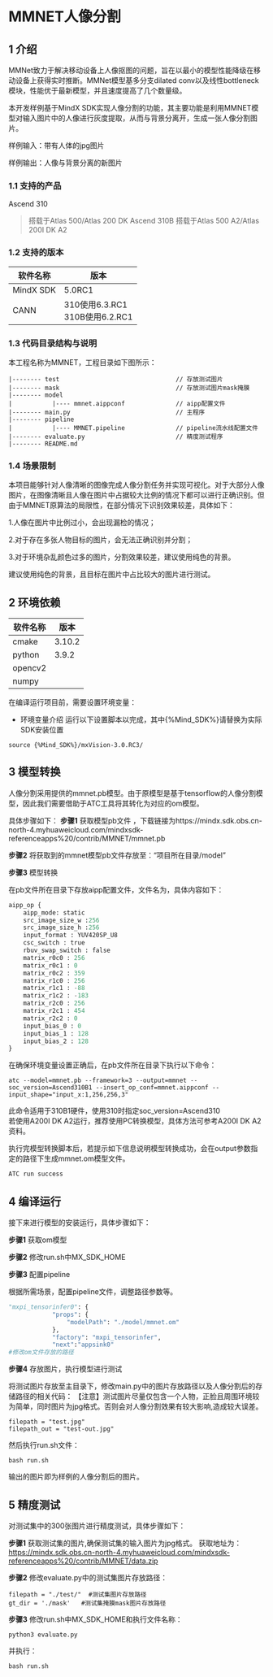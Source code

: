 # MMNET人像分割

## 1 介绍
MMNet致力于解决移动设备上人像抠图的问题，旨在以最小的模型性能降级在移动设备上获得实时推断。MMNet模型基多分支dilated conv以及线性bottleneck模块，性能优于最新模型，并且速度提高了几个数量级。

本开发样例基于MindX SDK实现人像分割的功能，其主要功能是利用MMNET模型对输入图片中的人像进行灰度提取，从而与背景分离开，生成一张人像分割图片。

样例输入：带有人体的jpg图片

样例输出：人像与背景分离的新图片

### 1.1 支持的产品

Ascend 310  
>搭载于Atlas 500/Atlas 200 DK
Ascend 310B
>搭载于Atlas 500 A2/Atlas 200I DK A2

### 1.2 支持的版本

| 软件名称 | 版本   |
| -------- | ------ |
| MindX SDK     |    5.0RC1    |
| CANN | 310使用6.3.RC1<br>310B使用6.2.RC1 |

### 1.3 代码目录结构与说明

本工程名称为MMNET，工程目录如下图所示：

```
|-------- test                                // 存放测试图片
|-------- mask                                // 存放测试图片mask掩膜
|-------- model
|           |---- mmnet.aippconf              // aipp配置文件
|-------- main.py                             // 主程序  
|-------- pipeline                               
|           |---- MMNET.pipeline              // pipeline流水线配置文件 
|-------- evaluate.py                         // 精度测试程序
|-------- README.md   
```

### 1.4 场景限制

本项目能够针对人像清晰的图像完成人像分割任务并实现可视化。对于大部分人像图片，在图像清晰且人像在图片中占据较大比例的情况下都可以进行正确识别。但由于MMNET原算法的局限性，在部分情况下识别效果较差，具体如下：

1.人像在图片中比例过小，会出现漏检的情况；

2.对于存在多张人物目标的图片，会无法正确识别并分割；

3.对于环境杂乱颜色过多的图片，分割效果较差，建议使用纯色的背景。

建议使用纯色的背景，且目标在图片中占比较大的图片进行测试。

## 2 环境依赖

| 软件名称 | 版本   |
| -------- | ------ |
| cmake    | 3.10.2   |
| python   | 3.9.2  |
| opencv2   |       |
| numpy     |       |


在编译运行项目前，需要设置环境变量：

- 环境变量介绍
运行以下设置脚本以完成，其中{%Mind_SDK%}请替换为实际SDK安装位置

```
source {%Mind_SDK%}/mxVision-3.0.RC3/
```



## 3 模型转换
人像分割采用提供的mmnet.pb模型。由于原模型是基于tensorflow的人像分割模型，因此我们需要借助于ATC工具将其转化为对应的om模型。

具体步骤如下：
**步骤1** 获取模型pb文件
，下载链接为https://mindx.sdk.obs.cn-north-4.myhuaweicloud.com/mindxsdk-referenceapps%20/contrib/MMNET/mmnet.pb

**步骤2** 将获取到的mmnet模型pb文件存放至：“项目所在目录/model”

**步骤3** 模型转换

在pb文件所在目录下存放aipp配置文件，文件名为，具体内容如下：

```python
aipp_op {
    aipp_mode: static
    src_image_size_w :256
    src_image_size_h :256
    input_format : YUV420SP_U8
    csc_switch : true
    rbuv_swap_switch : false
    matrix_r0c0 : 256
    matrix_r0c1 : 0
    matrix_r0c2 : 359
    matrix_r1c0 : 256
    matrix_r1c1 : -88
    matrix_r1c2 : -183
    matrix_r2c0 : 256
    matrix_r2c1 : 454
    matrix_r2c2 : 0
    input_bias_0 : 0
    input_bias_1 : 128
    input_bias_2 : 128
}
```

在确保环境变量设置正确后，在pb文件所在目录下执行以下命令：

```
atc --model=mmnet.pb --framework=3 --output=mmnet --soc_version=Ascend310B1 --insert_op_conf=mmnet.aippconf --input_shape="input_x:1,256,256,3"
```
此命令适用于310B1硬件，使用310时指定soc_version=Ascend310  
若使用A200I DK A2运行，推荐使用PC转换模型，具体方法可参考A200I DK A2资料。

执行完模型转换脚本后，若提示如下信息说明模型转换成功，会在output参数指定的路径下生成mmnet.om模型文件。

```python
ATC run success  
```



## 4 编译运行

接下来进行模型的安装运行，具体步骤如下：

**步骤1** 获取om模型

**步骤2** 修改run.sh中MX_SDK_HOME


**步骤3** 配置pipeline

根据所需场景，配置pipeline文件，调整路径参数等。

```python
"mxpi_tensorinfer0": {
			"props": {
				"modelPath": "./model/mmnet.om"
			},
			"factory": "mxpi_tensorinfer",
			"next":"appsink0"
#修改om文件存放的路径
```

**步骤4** 存放图片，执行模型进行测试

将测试图片存放至主目录下，修改main.py中的图片存放路径以及人像分割后的存储路径的相关代码：
【注意】测试图片尽量仅包含一个人物，正脸且周围环境较为简单，同时图片为jpg格式。否则会对人像分割效果有较大影响,造成较大误差。

```
filepath = "test.jpg"
filepath_out = "test-out.jpg"
```

然后执行run.sh文件：

```
bash run.sh
```

输出的图片即为样例的人像分割后的图片。

## 5 精度测试

对测试集中的300张图片进行精度测试，具体步骤如下：

**步骤1** 获取测试集的图片,确保测试集的输入图片为jpg格式。
获取地址为：https://mindx.sdk.obs.cn-north-4.myhuaweicloud.com/mindxsdk-referenceapps%20/contrib/MMNET/data.zip

**步骤2** 修改evaluate.py中的测试集图片存放路径：

```
filepath = "./test/"  #测试集图片存放路径
gt_dir = './mask'   #测试集掩膜mask图片存放路径
```

**步骤3** 修改run.sh中MX_SDK_HOME和执行文件名称：

```
python3 evaluate.py
```

并执行：

```
bash run.sh
```

